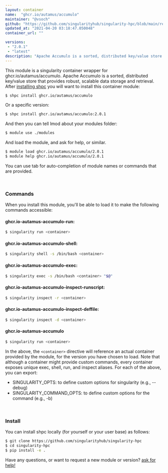 ```yaml
---
layout: container
name:  "ghcr.io/autamus/accumulo"
maintainer: "@vsoch"
github: "https://github.com/singularityhub/singularity-hpc/blob/main/registry/ghcr.io/autamus/accumulo/container.yaml"
updated_at: "2021-04-20 03:18:47.050048"
container_url: ""

versions:
 - "2.0.1"
 - "latest"
description: "Apache Accumulo is a sorted, distributed key/value store that provides robust, scalable data storage and retrieval."
---
```


This module is a singularity container wrapper for ghcr.io/autamus/accumulo.
Apache Accumulo is a sorted, distributed key/value store that provides robust, scalable data storage and retrieval.
After [installing shpc](#install) you will want to install this container module:

```bash
$ shpc install ghcr.io/autamus/accumulo
```

Or a specific version:

```bash
$ shpc install ghcr.io/autamus/accumulo:2.0.1
```

And then you can tell lmod about your modules folder:

```bash
$ module use ./modules
```

And load the module, and ask for help, or similar.

```bash
$ module load ghcr.io/autamus/accumulo/2.0.1
$ module help ghcr.io/autamus/accumulo/2.0.1
```

You can use tab for auto-completion of module names or commands that are provided.

<br>

### Commands

When you install this module, you'll be able to load it to make the following commands accessible:

#### ghcr.io-autamus-accumulo-run:

```bash
$ singularity run <container>
```

#### ghcr.io-autamus-accumulo-shell:

```bash
$ singularity shell -s /bin/bash <container>
```

#### ghcr.io-autamus-accumulo-exec:

```bash
$ singularity exec -s /bin/bash <container> "$@"
```

#### ghcr.io-autamus-accumulo-inspect-runscript:

```bash
$ singularity inspect -r <container>
```

#### ghcr.io-autamus-accumulo-inspect-deffile:

```bash
$ singularity inspect -d <container>
```



#### ghcr.io-autamus-accumulo

```bash
$ singularity run <container>
```


In the above, the `<container>` directive will reference an actual container provided
by the module, for the version you have chosen to load. Note that although a container
might provide custom commands, every container exposes unique exec, shell, run, and
inspect aliases. For each of the above, you can export:

 - SINGULARITY_OPTS: to define custom options for singularity (e.g., --debug)
 - SINGULARITY_COMMAND_OPTS: to define custom options for the command (e.g., -b)

<br>
  
### Install

You can install shpc locally (for yourself or your user base) as follows:

```bash
$ git clone https://github.com/singularityhub/singularity-hpc
$ cd singularity-hpc
$ pip install -e .
```

Have any questions, or want to request a new module or version? [ask for help!](https://github.com/singularityhub/singularity-hpc/issues)